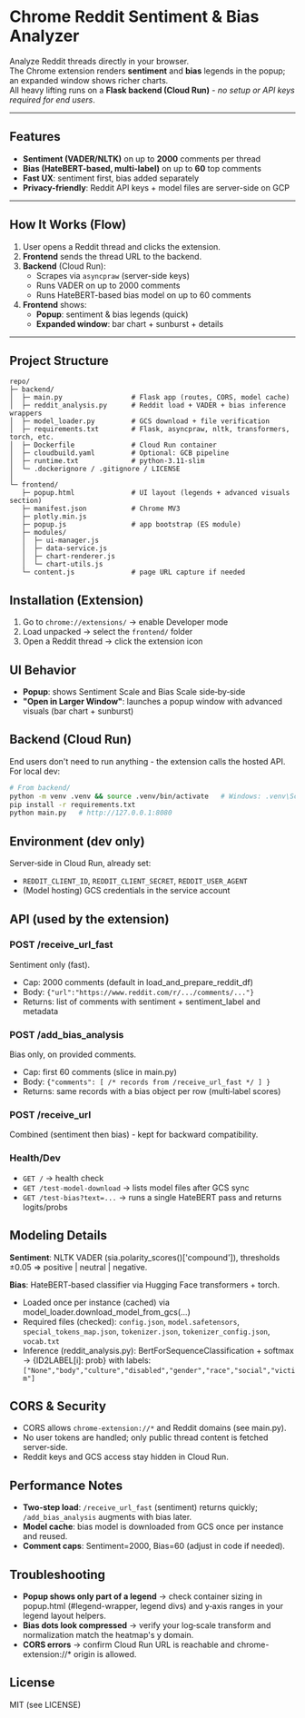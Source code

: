 # Chrome Reddit Sentiment & Bias Analyzer

Analyze Reddit threads directly in your browser.  
The Chrome extension renders **sentiment** and **bias** legends in the popup; an expanded window shows richer charts.  
All heavy lifting runs on a **Flask backend (Cloud Run)** - *no setup or API keys required for end users*.

---

## Features
- **Sentiment (VADER/NLTK)** on up to **2000** comments per thread  
- **Bias (HateBERT-based, multi-label)** on up to **60** top comments  
- **Fast UX**: sentiment first, bias added separately  
- **Privacy-friendly**: Reddit API keys + model files are server-side on GCP

---

## How It Works (Flow)
1. User opens a Reddit thread and clicks the extension.  
2. **Frontend** sends the thread URL to the backend.  
3. **Backend** (Cloud Run):
   - Scrapes via `asyncpraw` (server-side keys)
   - Runs VADER on up to 2000 comments
   - Runs HateBERT-based bias model on up to 60 comments
4. **Frontend** shows:
   - **Popup**: sentiment & bias legends (quick)
   - **Expanded window**: bar chart + sunburst + details

---

## Project Structure

```
repo/
├─ backend/
│  ├─ main.py                 # Flask app (routes, CORS, model cache)
│  ├─ reddit_analysis.py      # Reddit load + VADER + bias inference wrappers
│  ├─ model_loader.py         # GCS download + file verification
│  ├─ requirements.txt        # Flask, asyncpraw, nltk, transformers, torch, etc.
│  ├─ Dockerfile              # Cloud Run container
│  ├─ cloudbuild.yaml         # Optional: GCB pipeline
│  ├─ runtime.txt             # python-3.11-slim
│  └─ .dockerignore / .gitignore / LICENSE
│
└─ frontend/
   ├─ popup.html              # UI layout (legends + advanced visuals section)
   ├─ manifest.json           # Chrome MV3
   ├─ plotly.min.js
   ├─ popup.js                # app bootstrap (ES module)
   ├─ modules/
   │  ├─ ui-manager.js
   │  ├─ data-service.js
   │  ├─ chart-renderer.js
   │  └─ chart-utils.js
   └─ content.js              # page URL capture if needed
```

## Installation (Extension)

1. Go to `chrome://extensions/` → enable Developer mode
2. Load unpacked → select the `frontend/` folder
3. Open a Reddit thread → click the extension icon

## UI Behavior

- **Popup**: shows Sentiment Scale and Bias Scale side‑by‑side
- **"Open in Larger Window"**: launches a popup window with advanced visuals (bar chart + sunburst)

## Backend (Cloud Run)

End users don't need to run anything - the extension calls the hosted API.
For local dev:

```bash
# From backend/
python -m venv .venv && source .venv/bin/activate   # Windows: .venv\Scripts\activate
pip install -r requirements.txt
python main.py   # http://127.0.0.1:8080
```

## Environment (dev only)

Server‑side in Cloud Run, already set:

- `REDDIT_CLIENT_ID`, `REDDIT_CLIENT_SECRET`, `REDDIT_USER_AGENT`
- (Model hosting) GCS credentials in the service account

## API (used by the extension)

### POST /receive_url_fast

Sentiment only (fast).

- Cap: 2000 comments (default in load_and_prepare_reddit_df)
- Body: `{"url":"https://www.reddit.com/r/.../comments/..."}`
- Returns: list of comments with sentiment + sentiment_label and metadata

### POST /add_bias_analysis

Bias only, on provided comments.

- Cap: first 60 comments (slice in main.py)
- Body: `{"comments": [ /* records from /receive_url_fast */ ] }`
- Returns: same records with a bias object per row (multi‑label scores)

### POST /receive_url

Combined (sentiment then bias) - kept for backward compatibility.

### Health/Dev

- `GET /` → health check
- `GET /test-model-download` → lists model files after GCS sync
- `GET /test-bias?text=...` → runs a single HateBERT pass and returns logits/probs

## Modeling Details

**Sentiment**: NLTK VADER (sia.polarity_scores()['compound']), thresholds ±0.05 ⇒ positive | neutral | negative.

**Bias**: HateBERT‑based classifier via Hugging Face transformers + torch.

- Loaded once per instance (cached) via model_loader.download_model_from_gcs(...)
- Required files (checked):
  `config.json`, `model.safetensors`, `special_tokens_map.json`, `tokenizer.json`, `tokenizer_config.json`, `vocab.txt`
- Inference (reddit_analysis.py): BertForSequenceClassification + softmax → {ID2LABEL[i]: prob} with labels:
  `["None","body","culture","disabled","gender","race","social","victim"]`

## CORS & Security

- CORS allows `chrome-extension://*` and Reddit domains (see main.py).
- No user tokens are handled; only public thread content is fetched server‑side.
- Reddit keys and GCS access stay hidden in Cloud Run.

## Performance Notes

- **Two‑step load**: `/receive_url_fast` (sentiment) returns quickly; `/add_bias_analysis` augments with bias later.
- **Model cache**: bias model is downloaded from GCS once per instance and reused.
- **Comment caps**: Sentiment=2000, Bias=60 (adjust in code if needed).

## Troubleshooting

- **Popup shows only part of a legend** → check container sizing in popup.html (#legend-wrapper, legend divs) and y‑axis ranges in your legend layout helpers.
- **Bias dots look compressed** → verify your log‑scale transform and normalization match the heatmap's y domain.
- **CORS errors** → confirm Cloud Run URL is reachable and chrome-extension://* origin is allowed.

## License

MIT (see LICENSE)